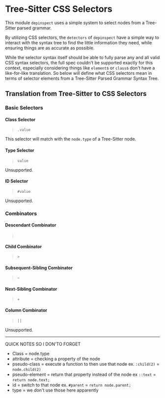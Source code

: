 # Tree-Sitter CSS Selectors

This module `depinspect` uses a simple system to select nodes from a Tree-Sitter parsed grammar.

By utilizing CSS selectors, the `detectors` of `depinspect` have a simple way to interact with the syntax tree to find the little information they need, while ensuring things are as accurate as possible.

While the selector syntax itself should be able to fully parse any and all valid CSS syntax selectors, the full spec couldn't be supported exactly for this context, especially considering things like `element`s or `class`s don't have a like-for-like translation. So below will define what CSS selectors mean in terms of selector elements from a Tree-Sitter Parsed Grammar Syntax Tree.

## Translation from Tree-Sitter to CSS Selectors

### Basic Selectors

#### Class Selector

> `.value`

This selector will match with the `node.type` of a Tree-Sitter node.

#### Type Selector

> `value`

Unsupported.

#### ID Selector

> `#value`

Unsupported.

### Combinators

#### Descendant Combinator

> ` `

#### Child Combinator

> `>`

#### Subsequent-Sibling Combinator

> `~`

#### Next-Sibling Combinator

> `+`

#### Column Combinator

> `||`

Unsupported.


---

QUICK NOTES SO I DON'TO FORGET

* Class = node.type
* attribute = checking a property of the node
* pseudo-class = execute a function to then use that node ex. `:child(2)` = `node.child(2)`
* pseudo-element = return that property instead of the node ex `::text` = `return node.text;`
* id = switch to that node ex. `#parent` = `return node.parent;`
* type = we don't use those here apparently

